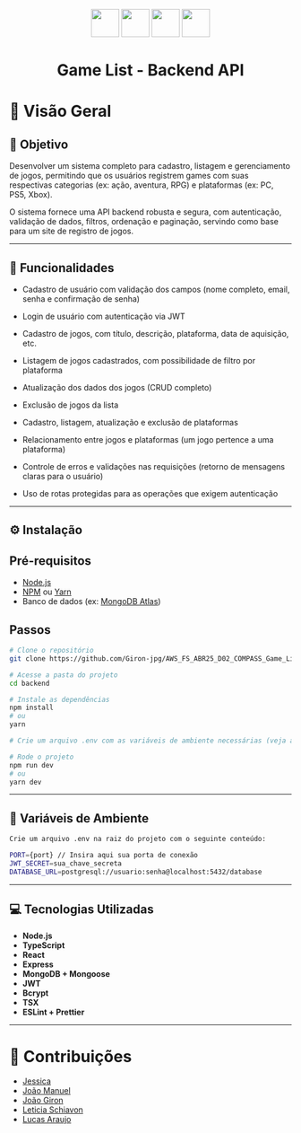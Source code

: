 <p align="center">
  <img src="https://img.icons8.com/fluency/48/node-js.png" width="50"/>
  <img src="https://img.icons8.com/color/48/typescript.png" width="50"/>
  <img src="https://img.icons8.com/?size=100&id=tBBf3P8HL0vR&format=png&color=000000" width="50"/>
  <img src="https://img.icons8.com/color/48/react-native.png" width="50"/>
</p>

<h1 align="center">Game List - Backend API</h1>


# 📍 Visão Geral

## 🎯 Objetivo

Desenvolver um sistema completo para cadastro, listagem e gerenciamento de jogos, permitindo que os usuários registrem games com suas respectivas categorias (ex: ação, aventura, RPG) e plataformas (ex: PC, PS5, Xbox). 

O sistema fornece uma API backend robusta e segura, com autenticação, validação de dados, filtros, ordenação e paginação, servindo como base para um site de registro de jogos.

---

## 🧬 Funcionalidades

- Cadastro de usuário com validação dos campos (nome completo, email, senha e confirmação de senha)

- Login de usuário com autenticação via JWT

- Cadastro de jogos, com título, descrição, plataforma, data de aquisição, etc.

- Listagem de jogos cadastrados, com possibilidade de filtro por plataforma

- Atualização dos dados dos jogos (CRUD completo)

- Exclusão de jogos da lista

- Cadastro, listagem, atualização e exclusão de plataformas

- Relacionamento entre jogos e plataformas (um jogo pertence a uma plataforma)

- Controle de erros e validações nas requisições (retorno de mensagens claras para o usuário)

- Uso de rotas protegidas para as operações que exigem autenticação

---

## ⚙️ Instalação

## Pré-requisitos

- [Node.js](https://nodejs.org/)
- [NPM](https://www.npmjs.com/) ou [Yarn](https://yarnpkg.com/)
- Banco de dados (ex: [MongoDB Atlas](https://www.mongodb.com/cloud/atlas))

## Passos

```bash
# Clone o repositório
git clone https://github.com/Giron-jpg/AWS_FS_ABR25_D02_COMPASS_Game_List.git

# Acesse a pasta do projeto
cd backend

# Instale as dependências
npm install
# ou
yarn

# Crie um arquivo .env com as variáveis de ambiente necessárias (veja abaixo)

# Rode o projeto
npm run dev
# ou
yarn dev

```
---

## 🤖 Variáveis de Ambiente
```bash
Crie um arquivo .env na raiz do projeto com o seguinte conteúdo:

PORT={port} // Insira aqui sua porta de conexão
JWT_SECRET=sua_chave_secreta
DATABASE_URL=postgresql://usuario:senha@localhost:5432/database
```
---

## 💻 Tecnologias Utilizadas

- **Node.js**
- **TypeScript**
- **React**
- **Express**
- **MongoDB + Mongoose**
- **JWT**
- **Bcrypt**
- **TSX**
- **ESLint + Prettier**
---

# 🤝 Contribuições

- [Jessica](https://github.com/jessicasantosb)
- [João Manuel](https://github.com/Joao-Manuel-S-M)
- [João Giron](https://github.com/Giron-jpg)
- [Leticia Schiavon](https://github.com/LeticiaAmeliaSchiavon)
- [Lucas Araujo](https://github.com/lucaaas-araujo)